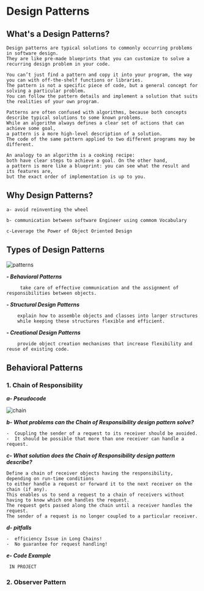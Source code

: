 # Design Patterns

## What's a Design Patterns?

	Design patterns are typical solutions to commonly occurring problems in software design. 
	They are like pre-made blueprints that you can customize to solve a recurring design problem in your code.

	You can’t just find a pattern and copy it into your program, the way you can with off-the-shelf functions or libraries. 
	The pattern is not a specific piece of code, but a general concept for solving a particular problem. 
	You can follow the pattern details and implement a solution that suits the realities of your own program.

	Patterns are often confused with algorithms, because both concepts describe typical solutions to some known problems. 
	While an algorithm always defines a clear set of actions that can achieve some goal,
	a pattern is a more high-level description of a solution. 
	The code of the same pattern applied to two different programs may be different.

	An analogy to an algorithm is a cooking recipe: 
	both have clear steps to achieve a goal. On the other hand, 
	a pattern is more like a blueprint: you can see what the result and its features are, 
	but the exact order of implementation is up to you.

## Why Design Patterns?

    a- avoid reinventing the wheel

    b- communication between software Engineer using commom Vocabulary
    
    c-Leverage the Power of Object Oriented Design

## Types of Design Patterns

![patterns](https://user-images.githubusercontent.com/50085672/180302387-cfa77ad8-b8e2-44f8-8aa5-d7c3fa6cf4b9.PNG)


 ***- Behavioral  Patterns***
			 
		 take care of effective communication and the assignment of responsibilities between objects.
 ***- Structural Design Patterns***
		 
		explain how to assemble objects and classes into larger structures
		while keeping these structures flexible and efficient.
 ***- Creational Design Patterns***
				 
		provide object creation mechanisms that increase flexibility and reuse of existing code.

## **Behavioral Patterns**

 ### 1. Chain of Responsibility

 

***a- Pseudocode***
 
 
![chain](https://user-images.githubusercontent.com/50085672/180303015-94c0d78c-88c4-470f-9917-22101ae9f164.png)








 ***b- What problems can the Chain of Responsibility design pattern solve?***
 	
  	-  Coupling the sender of a request to its receiver should be avoided.
  	-  It should be possible that more than one receiver can handle a request.


***c- What solution does the Chain of Responsibility design pattern describe?***
	
	Define a chain of receiver objects having the responsibility, depending on run-time conditions
	to either handle a request or forward it to the next receiver on the chain (if any).
	This enables us to send a request to a chain of receivers without having to know which one handles the request. 
	The request gets passed along the chain until a receiver handles the request. 
	The sender of a request is no longer coupled to a particular receiver.
	

 ***d- pitfalls***


 	-  efficiency Issue in Long Chains!
 	-  No guarantee for request handling!

 ***e- Code Example***
 
 	 IN PROJECT
	 
	 
### 2. Observer Pattern
